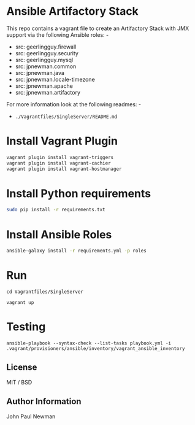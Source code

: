 # Ansible Artifactory Stack

This repo contains a vagrant file to create an Artifactory Stack with JMX support via the following Ansible roles: -

- src: geerlingguy.firewall
- src: geerlingguy.security
- src: geerlingguy.mysql
- src: jpnewman.common
- src: jpnewman.java
- src: jpnewman.locale-timezone
- src: jpnewman.apache
- src: jpnewman.artifactory

For more information look at the following readmes: -

- ```./Vagrantfiles/SingleServer/README.md```

# Install Vagrant Plugin

~~~bash
vagrant plugin install vagrant-triggers
vagrant plugin install vagrant-cachier
vagrant plugin install vagrant-hostmanager
~~~

# Install Python requirements

~~~bash
sudo pip install -r requirements.txt
~~~

# Install Ansible Roles

~~~bash
ansible-galaxy install -r requirements.yml -p roles
~~~

# Run

~~~
cd Vagrantfiles/SingleServer

vagrant up
~~~

# Testing

~~~
ansible-playbook --syntax-check --list-tasks playbook.yml -i .vagrant/provisioners/ansible/inventory/vagrant_ansible_inventory
~~~

## License

MIT / BSD

## Author Information

John Paul Newman
